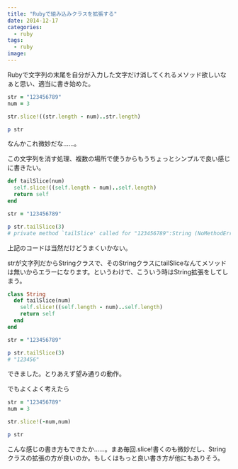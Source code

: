 ```yaml
---
title: "Rubyで組み込みクラスを拡張する"
date: 2014-12-17
categories:
  - ruby
tags:
  - ruby
image:
---
```

Rubyで文字列の末尾を自分が入力した文字だけ消してくれるメソッド欲しいなぁと思い、適当に書き始めた。

<!--more-->

```ruby
str = "123456789"
num = 3

str.slice!((str.length - num)..str.length)

p str
```

なんかこれ微妙だな……。

この文字列を消す処理、複数の場所で使うからもうちょっとシンプルで良い感じに書きたい。

```ruby
def tailSlice(num)
  self.slice!((self.length - num)..self.length)
  return self
end

str = "123456789"

p str.tailSlice(3)
# private method `tailSlice' called for "123456789":String (NoMethodError)
```

上記のコードは当然だけどうまくいかない。

strが文字列だからStringクラスで、そのStringクラスにtailSliceなんてメソッドは無いからエラーになります。というわけで、こういう時はString拡張をしてしまう。

```ruby
class String
  def tailSlice(num)
    self.slice!((self.length - num)..self.length)
    return self
  end
end

str = "123456789"

p str.tailSlice(3)
# "123456"
```

できました。とりあえず望み通りの動作。

でもよくよく考えたら

```ruby
str = "123456789"
num = 3

str.slice!(-num,num)

p str
```

こんな感じの書き方もできたか……。まあ毎回.slice!書くのも微妙だし、Stringクラスの拡張の方が良いのか。もしくはもっと良い書き方が他にもありそう。
